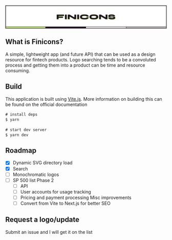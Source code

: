 <h1 align="center">
<img align="center" src="finicons.png" />
</h1>

## What is Finicons?

A simple, lightweight app (and future API) that can be used as a design resource for fintech products. Logo searching tends to be a convoluted process and getting them into a product can be time and resource consuming.

## Build

This application is built using [Vite.js](https://vitejs.dev/). More information on building this can be found on the official documentation

```
# install deps
$ yarn

# start dev server
$ yarn dev
```

## Roadmap

- [x] Dynamic SVG directory load
- [x] Search
- [ ] Monochromatic logos
- [ ] SP 500 list
      Phase 2
  - [ ] API
  - [ ] User accounts for usage tracking
  - [ ] Pricing and payment processing
        Misc improvements
  - [ ] Convert from Vite to Next.js for better SEO

## Request a logo/update

Submit an issue and I will get it on the list

